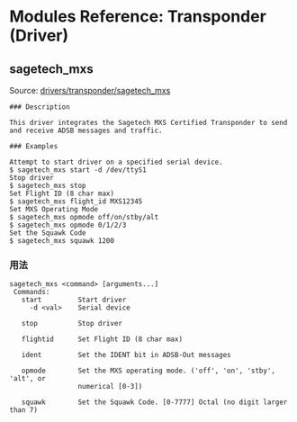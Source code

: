 # Modules Reference: Transponder (Driver)

## sagetech_mxs

Source: [drivers/transponder/sagetech_mxs](https://github.com/PX4/PX4-Autopilot/tree/main/src/drivers/transponder/sagetech_mxs)

```
### Description

This driver integrates the Sagetech MXS Certified Transponder to send and receive ADSB messages and traffic.

### Examples

Attempt to start driver on a specified serial device.
$ sagetech_mxs start -d /dev/ttyS1
Stop driver
$ sagetech_mxs stop
Set Flight ID (8 char max)
$ sagetech_mxs flight_id MXS12345
Set MXS Operating Mode
$ sagetech_mxs opmode off/on/stby/alt
$ sagetech_mxs opmode 0/1/2/3
Set the Squawk Code
$ sagetech_mxs squawk 1200
```

<a id="sagetech_mxs_usage"></a>

### 用法

```
sagetech_mxs <command> [arguments...]
 Commands:
   start         Start driver
     -d <val>    Serial device

   stop          Stop driver

   flightid      Set Flight ID (8 char max)

   ident         Set the IDENT bit in ADSB-Out messages

   opmode        Set the MXS operating mode. ('off', 'on', 'stby', 'alt', or
                 numerical [0-3])

   squawk        Set the Squawk Code. [0-7777] Octal (no digit larger than 7)
```
